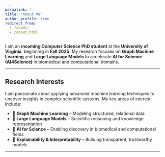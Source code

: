 ```yaml
---
permalink: /
title: "About Me"
author_profile: true
redirect_from: 
  - /about/
  - /about.html
---
```



I am an **incoming Computer Science PhD student** at the **University of Virginia**, beginning in **Fall 2025**. My research focuses on **Graph Machine Learning** and **Large Language Models** to accelerate **AI for Science (AI4Science)** in biomedical and computational domains.

---

## Research Interests  
I am passionate about applying advanced machine learning techniques to uncover insights in complex scientific systems. My key areas of interest include:

- 🔗 **Graph Machine Learning** – Modeling structured, relational data  
- 🧠 **Large Language Models** – Scientific reasoning and knowledge representation  
- 🧬 **AI for Science** – Enabling discovery in biomedical and computational fields  
- 🤖 **Explainability & Interpretability** – Building transparent, trustworthy models  

---


